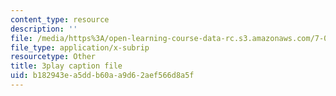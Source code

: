 ```yaml
---
content_type: resource
description: ''
file: /media/https%3A/open-learning-course-data-rc.s3.amazonaws.com/7-01sc-fundamentals-of-biology-fall-2011/b182943ea5ddb60aa9d62aef566d8a5f_YnF1b_Kqf88.srt
file_type: application/x-subrip
resourcetype: Other
title: 3play caption file
uid: b182943e-a5dd-b60a-a9d6-2aef566d8a5f
---
```

